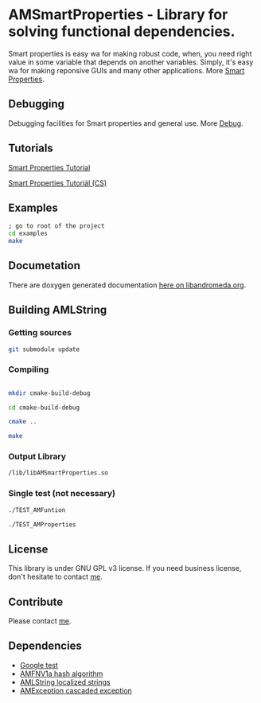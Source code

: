 # AMSmartProperties - Library for solving functional dependencies.

Smart properties is easy wa for making robust code, when, you need right value in some variable
that depends on another variables. Simply, it's easy wa for making reponsive GUIs and many other
applications. More [Smart Properties](http://libandromeda.org/amsmartproperties/latest/group__SmartProperties.html).

## Debugging

Debugging facilities for Smart properties and general use. More [Debug](http://libandromeda.org/amsmartproperties/latest/group__Debug.html).

## Tutorials

[Smart Properties Tutorial](http://libandromeda.org/amsmartproperties/latest/SmartPropertiesTutorial.html)

[Smart Properties Tutoriál (CS)](http://libandromeda.org/amsmartproperties/latest/SmartPropertiesTutorial_cs.html)

## Examples

```bash
; go to root of the project
cd examples
make
```

## Documetation

There are doxygen generated documentation [here on libandromeda.org](http://libandromeda.org/amsmartproperties/latest/).

## Building AMLString

### Getting sources

```bash
git submodule update
```

### Compiling

```bash

mkdir cmake-build-debug

cd cmake-build-debug

cmake ..

make
```

### Output Library

```bash
/lib/libAMSmartProperties.so
```

### Single test (not necessary)

```bash
./TEST_AMFuntion

./TEST_AMProperties
```

## License

This library is under GNU GPL v3 license. If you need business license, don't hesitate to contact [me](mailto:zdenek.skulinek\@robotea.com\?subject\=License%20for%20AMSmartProperties).

## Contribute

Please contact [me](mailto:zdenek.skulinek\@robotea.com\?subject\=License%20for%20AMSmartProperties).

## Dependencies

- [Google test](https://github.com/google/googletest.git)
- [AMFNV1a hash algorithm](https://github.com/robotea/amfnv1a.git)
- [AMLString localized strings](https://github.com/robotea/amlstring.git)
- [AMException cascaded exception](https://github.com/robotea/amexception.git)